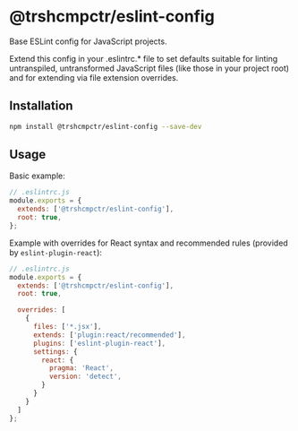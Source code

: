 # @trshcmpctr/eslint-config

Base ESLint config for JavaScript projects.

Extend this config in your .eslintrc.* file to set defaults suitable for
linting untranspiled, untransformed JavaScript files (like those in your project root)
and for extending via file extension overrides.

## Installation

```sh
npm install @trshcmpctr/eslint-config --save-dev
```

## Usage

Basic example:

```js
// .eslintrc.js
module.exports = {
  extends: ['@trshcmpctr/eslint-config'],
  root: true,
};
```

Example with overrides for React syntax and recommended rules (provided by `eslint-plugin-react`):

```js
// .eslintrc.js
module.exports = {
  extends: ['@trshcmpctr/eslint-config'],
  root: true,

  overrides: [
    {
      files: ['*.jsx'],
      extends: ['plugin:react/recommended'],
      plugins: ['eslint-plugin-react'],
      settings: {
        react: {
          pragma: 'React',
          version: 'detect',
        }
      }
    }
  ]
};
```